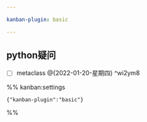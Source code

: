 ```yaml
---

kanban-plugin: basic

---
```


## python疑问

- [ ] metaclass  @{2022-01-20-星期四} ^wi2ym8




%% kanban:settings
```
{"kanban-plugin":"basic"}
```
%%
